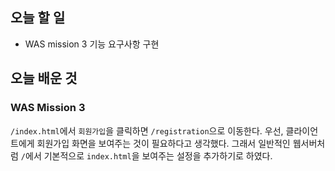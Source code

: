 ## 오늘 할 일

- WAS mission 3 기능 요구사항 구현

## 오늘 배운 것

### WAS Mission 3

`/index.html`에서 `회원가입`을 클릭하면 `/registration`으로 이동한다. 우선, 클라이언트에게 회원가입 화면을 보여주는 것이 필요하다고 생각했다. 그래서 일반적인 웹서버처럼 `/`에서 기본적으로 `index.html`을 보여주는 설정을 추가하기로 하였다.

